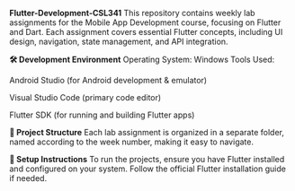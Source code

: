 **Flutter-Development-CSL341**
This repository contains weekly lab assignments for the Mobile App Development course, focusing on Flutter and Dart. Each assignment covers essential Flutter concepts, including UI design, navigation, state management, and API integration.

**🛠 Development Environment**
Operating System: Windows
Tools Used:

Android Studio (for Android development & emulator)

Visual Studio Code (primary code editor)

Flutter SDK (for running and building Flutter apps)

**📂 Project Structure**
Each lab assignment is organized in a separate folder, named according to the week number, making it easy to navigate.

**🚀 Setup Instructions**
To run the projects, ensure you have Flutter installed and configured on your system. Follow the official Flutter installation guide if needed.

